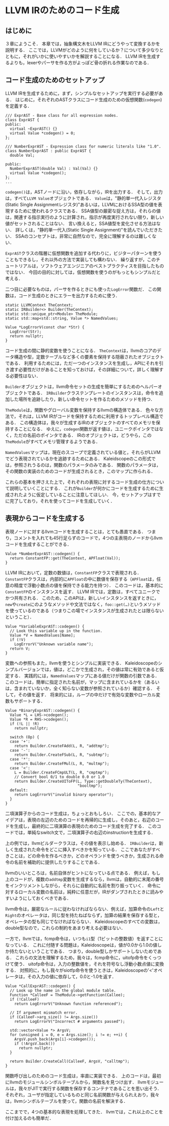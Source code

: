 # LLVM IRのためのコード生成

## はじめに

３章にようこそ．
本章では，抽象構文木をLLVM IRにどうやって変換するかを説明する．
ここでは，LLVMがどのように何をしているか？について多少なりとともに，それがいかに使いやすいかを解説することになる．
LLVM IRを生成するよりも，lexerやパーサを作る方がよっぽど骨の折れる作業なのである．

## コード生成のためのセットアップ

LLVM IRを生成するために，まず，シンプルなセットアップを実行する必要がある．
はじめに，それぞれのASTクラスにコード生成のための仮想関数(`codegen`)を定義する．

```
/// ExprAST - Base class for all expression nodes.
class ExprAST {
public:
  virtual ~ExprAST() {}
  virtual Value *codegen() = 0;
};

/// NumberExprAST - Expression class for numeric literals like "1.0".
class NumberExprAST : public ExprAST {
  double Val;

public:
  NumberExprAST(double Val) : Val(Val) {}
  virtual Value *codegen();
};
...
```

`codegen()`は，ASTノードに沿い，依存しながら，IRを出力する．
そして，出力は，すべて`LLVM Value`オブジェクトである．
`Value`は，"静的単一代入レジスタ(Static Single Assignmentレジスタ)"あるいは，LLVMにおけるSSA型の値を表現するために使われるクラスである．
SSA値型の厳密な捉え方は，それらの値は，関連する指示実行のように計算され，指示が再度実行されない限り，新しい値がセットされることはない．
言い換えると，SSA値型を変化させる方法はない．
詳しくは，"静的単一代入(Static Single Assignment)"を読んでいただきたい．
SSAのコンセプトは，非常に自然なので，完全に理解するのは難しくない．

`ExprAST`クラスの階層に仮想関数を追加する代わりに，ビジターパターンを使うこともできるし，それ以外の方法で実装しても構わない．
繰り返すが，このチュートリアルは，ソフトウェアエンジニアのベストプラクティスを目指したものではない．
今回の目的に対しては，仮想関数を使うのがもっともシンプルだと考える．

二つ目に必要なものは，パーサを作るときにも使った`LogError`関数だ．
この関数は，コード生成のときにエラーを出力するために使う．

```
static LLVMContext TheContext;
static IRBuilder<> Builder(TheContext);
static std::unique_ptr<Module> TheModule;
static std::map<std::string, Value *> NamedValues;

Value *LogErrorV(const char *Str) {
  LogError(Str);
  return nullptr;
}
```

コード生成の間に静的変数を使うことになる．
`TheContext`は，llvmのコアのデータ構造や型，定数テーブルなど多くの要素を保持する隠蔽されたオブジェクトである．
利用するためには，ただ一つのインスタンスを生成し，APIにそれを引き渡す必要性だけがあることを知っておけば，その詳細について，詳しく理解する必要性はない．

`Builder`オブジェクトは，llvm命令セットの生成を簡単にするためのヘルパーオブジェクトである．
`IRBuilder`クラステンプレートのインスタンスは，命令を追加した場所を追跡したり，新しい命令セットを作るためのメソッドを持つ．

`TheModule`は，関数やグローバル変数を保持するllvmの構造体である．
色々な方法で，それは，LLVM IRがコードを保持するために利用するトップレベル構造である．
この構造体は，我々が生成するIRのオブジェクトのすべてのメモリを保持することになる．
ゆえに，`codegen`関数が返す値は，ユニークポインタではなく，ただの名前のポインタである．
IRのオブジェクトは，どうやら，この`TheModule`がすべてメモリ管理するようである．

`NamedValues`マップは，現在のスコープで定義されている値と，それらがLLVMでどう表現されているかを追跡するためにある．
Kaleidscopeのこの形式では，参照されうるのは，関数のパラメータのみである．
関数のパラメータは，その関数の実装のためのコードが生成されるとき，このマップに作られる．

これらの基本を押さえた上で，それぞれの表現に対するコード生成の仕方について説明していくことにする．
これが`Builder`が何かにコードを生成するために生成されたように仮定していることに注意してほしい．
今，セットアップはすでに完了しており，それを使ってコードを生成していく．

## 表現からコードを生成する

表現ノードに対するllvmコードを生成することは，とても愚直である．
つまり，コメントを入れても45行足らずのコードで，4つの主表現のノードからllvmコードを生成することができる．

```
Value *NumberExprAST::codegen() {
  return ConstantFP::get(TheContext, APFloat(Val));
}
```

LLVM IRにおいて，定数の数値は，`ConstantFP`クラスで表現される．
`ConstantFP`クラスは，内部的に`APFloat`の中に数値を保存する（`APFloat`は，任意の精度で浮動小数点の値を保持できる能力を持つ）．
このコードは，基本的に`ConstantFP`のインスタンスを返す．
LLVM IRでは，定数は，すべてユニークでかつ共有される．
このため，このAPIは，新しいインスタンスを返すときに，`new`や`create`にのようなメソッドや文法ではなく，`foo::get(…)`というメソッドを使っているのである（つまりこの場でインスタンスが生成されたとは限らないということ）．

```
Value *VariableExprAST::codegen() {
  // Look this variable up in the function.
  Value *V = NamedValues[Name];
  if (!V)
    LogErrorV("Unknown variable name");
  return V;
}
```

変数への参照もまた，llvmを使うとシンプルに実装できる．
Kaleidoscopeのシンプルバージョンでは，値は，どこかで生成され，その値は常に有効であると仮定する．
実践的には，`NamedValues`マップにある値だけが関数の引数である．
このコードは，簡単に指定された名前が，マップに含まれているかを（あるいは，含まれていないか，全く知らない変数が参照されているか）確認する．
そして，その値を返す．
将来的には，ループの中だけで有効な変数やローカル変数もサポートする．

```
Value *BinaryExprAST::codegen() {
  Value *L = LHS->codegen();
  Value *R = RHS->codegen();
  if (!L || !R)
    return nullptr;

  switch (Op) {
  case '+':
    return Builder.CreateFAdd(L, R, "addtmp");
  case '-':
    return Builder.CreateFSub(L, R, "subtmp");
  case '*':
    return Builder.CreateFMul(L, R, "multmp");
  case '<':
    L = Builder.CreateFCmpULT(L, R, "cmptmp");
    // Convert bool 0/1 to double 0.0 or 1.0
    return Builder.CreateUIToFP(L, Type::getDoubleTy(TheContext),
                                "booltmp");
  default:
    return LogErrorV("invalid binary operator");
  }
}
```

二項演算子からのコード生成は，ちょっとおもしろい．
ここでの，基本的なアイデアは，表現の左辺のためのコードを再帰的に生成し，そのあと，右辺のコードを生成し，最終的に二項演算の表現のためのコード生成を完了する．
このコードでは，単純なswitch文で，二項演算子の右辺のinstructionを生成する．

上の例では，llvmビルダークラスは，その値を表示し始める．
`IRBuilder`は，新しく生成された命令をどこに挿入すべきかを知っている．
ここであなたがすべきことは，どの命令を作るべきか，どのオペランドを使うべきか，生成される命令の名前を補助的に提供したりすることである．

llvmのいいところは，名前自体がヒントになっている点である．
例えば，もし上のコードが，複数の`addtmp`変数を生成するなら，llvmは，自動的に末尾の番号をインクリメントしながら，それらに自動的に名前を割り振っていく．
命令に対するローカル変数の名前は，純粋に任意だが，IRがダンプされたときに読みやすいようにしておくべきである．

llvm命令は，厳密なルールに従わなければならない．例えば，加算命令の`Left`と`Right`のオペレータは，同じ型を持たねばならず，加算の結果を保存する型と，オペレータの型も同じでなければならない．
Kaleidoscopeのすべての変数は，double型なので，これらの制約をあまり考える必要はない．

一方で，llvmでは，fcmp命令は，いつも`i1`型（1ビットの整数値）を返すことになっている．
これに付随する問題は，Kaleidoscopeは，値が0.0から1.0の値しか持たないということである．
つまり，double型しかサポートしないためである．
これらの文法を理解するため，我々は，fcmp命令に，uitofp命令をくっつけて使う．
uitofp命令は，入力の整数値を，それを符号なし浮動小数点値に変換する．
対照的に，もし我々がsiotfp命令を使うときは，Kaleidoscopeの'<'オペレータは，その入力の値に依存して，0.0と-1.0を返す．

```
Value *CallExprAST::codegen() {
  // Look up the name in the global module table.
  Function *CalleeF = TheModule->getFunction(Callee);
  if (!CalleeF)
    return LogErrorV("Unknown function referenced");

  // If argument mismatch error.
  if (CalleeF->arg_size() != Args.size())
    return LogErrorV("Incorrect # arguments passed");

  std::vector<Value *> ArgsV;
  for (unsigned i = 0, e = Args.size(); i != e; ++i) {
    ArgsV.push_back(Args[i]->codegen());
    if (!ArgsV.back())
      return nullptr;
  }

  return Builder.CreateCall(CalleeF, ArgsV, "calltmp");
}
```

関数呼び出しのためのコード生成は，率直に実装できる．
上のコードは，最初にllvmのモジュールシンボルテーブルから，関数名を見つけ出す．
llvmモジュールは，我々がJITで実行する関数を保存するコンテナであることを思い出そう．
それぞれ，ユーザが指定しているものと同じ名前関数が与えられえおり，我々は，llvmシンボルテーブルを使って，関数の名前を解決する．

ここまでで，4つの基本的な表現を処理してきた．
llvmでは，これ以上のことを付け加えるのも簡単だ．